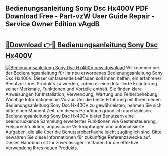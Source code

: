 ## Bedienungsanleitung Sony Dsc Hx400V PDF Download Free - Part-vzW User Guide Repair - Service Owner Edition vAgdB

# <h2><a href="http://df10evh.blite.top/?on=Bedienungsanleitung+Sony+Dsc+Hx400V">🔗Download 👉🔴 Bedienungsanleitung Sony Dsc Hx400V</a></h2>

[![Bedienungsanleitung Sony Dsc Hx400V new download](https://i.imgur.com/lujVjoI.png)](http://df10evh.blite.top/?on=Bedienungsanleitung+Sony+Dsc+Hx400V)
Willkommen bei der Bedienungsanleitung für Ihr neu erworbenes Bedienungsanleitung Sony Dsc Hx400V. Dieser umfassende Leitfaden soll Ihnen helfen, ein erfahrener Benutzer Ihres Produkts zu werden, indem er eine detaillierte Erläuterung seiner Merkmale, Funktionen und Vorteile enthält. Sie finden klare Anweisungen für Installation, Verwendung, Wartung und Fehlerbehebung. Wichtige Informationen im Voraus Um die beste Erfahrung mit Ihrem neuen Bedienungsanleitung Sony Dsc Hx400V zu gewährleisten, nehmen Sie sich bitte einen Moment Zeit, um dieses Handbuch gründlich durchzulesen. Bedienungsanleitung Sony Dsc Hx400V bietet Benutzern eine beeindruckende Sammlung erweiterter Funktionen wie Gestensteuerung, Freisprechfunktion, anpassbare Verknüpfungen und automatisierte Aufgaben, die alle über die Benutzeroberfläche leicht zugänglich sind. Bitte bewahren Sie diese Informationen für zukünftige Referenzzwecke auf. Dieses Handbuch ist Ihr zuverlässiger Leitfaden für die effektive Verwendung Ihres neuen Produkts.

